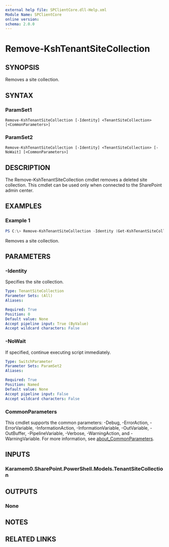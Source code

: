 ```yaml
---
external help file: SPClientCore.dll-Help.xml
Module Name: SPClientCore
online version:
schema: 2.0.0
---
```


# Remove-KshTenantSiteCollection

## SYNOPSIS
Removes a site collection.

## SYNTAX

### ParamSet1
```
Remove-KshTenantSiteCollection [-Identity] <TenantSiteCollection> [<CommonParameters>]
```

### ParamSet2
```
Remove-KshTenantSiteCollection [-Identity] <TenantSiteCollection> [-NoWait] [<CommonParameters>]
```

## DESCRIPTION
The Remove-KshTenantSiteCollection cmdlet removes a deleted site collection.
This cmdlet can be used only when connected to the SharePoint admin center.

## EXAMPLES

### Example 1
```powershell
PS C:\> Remove-KshTenantSiteCollection -Identity (Get-KshTenantSiteCollection -SiteCollectionUrl 'https://example.sharepoint.com/sites/hub')
```

Removes a site collection.

## PARAMETERS

### -Identity
Specifies the site collection.

```yaml
Type: TenantSiteCollection
Parameter Sets: (All)
Aliases:

Required: True
Position: 0
Default value: None
Accept pipeline input: True (ByValue)
Accept wildcard characters: False
```

### -NoWait
If specified, continue executing script immediately.

```yaml
Type: SwitchParameter
Parameter Sets: ParamSet2
Aliases:

Required: True
Position: Named
Default value: None
Accept pipeline input: False
Accept wildcard characters: False
```

### CommonParameters
This cmdlet supports the common parameters: -Debug, -ErrorAction, -ErrorVariable, -InformationAction, -InformationVariable, -OutVariable, -OutBuffer, -PipelineVariable, -Verbose, -WarningAction, and -WarningVariable. For more information, see [about_CommonParameters](http://go.microsoft.com/fwlink/?LinkID=113216).

## INPUTS

### Karamem0.SharePoint.PowerShell.Models.TenantSiteCollection

## OUTPUTS

### None

## NOTES

## RELATED LINKS

